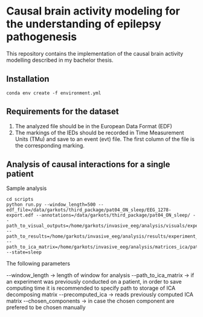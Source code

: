 # Causal brain activity modeling for the understanding of epilepsy pathogenesis

This repository contains the implementation of the causal brain activity modelling described in my bachelor thesis. 

## Installation
```
conda env create -f environment.yml
```


## Requirements for the dataset
1) The analyzed file should be in the European Data Format (EDF)
2) The markings of the IEDs should be recorded in Time Measurement Units (TMu) and save to an event (evt) file. The first column of the file is the corresponding marking.

## Analysis of causal interactions for a single patient 

Sample analysis
```
cd scripts
python run.py --window_length=500 --edf_file=/data/garkots/third_package/pat04_ON_sleep/EEG_1278-export.edf --annotations=/data/garkots/third_package/pat04_ON_sleep/ --path_to_visual_outputs=/home/garkots/invasive_eeg/analysis/visuals/experiment_window_500/pat4/sleep --path_to_results=/home/garkots/invasive_eeg/analysis/results/experiment_window_500/pat4/sleep --path_to_ica_matrix=/home/garkots/invasive_eeg/analysis/matrices_ica/pat4/sleep --state=sleep
```
The following parameters 

--window_length  -> length of window for analysis
--path_to_ica_matrix -> if an experiment was previously conducted on a patient, in order to save computing time it is recommended to specify path to storage of ICA decomposing matrix
--precomputed_ica -> reads previously computed ICA matrix 
--chosen_components -> in case the chosen component are prefered to be chosen manually 

